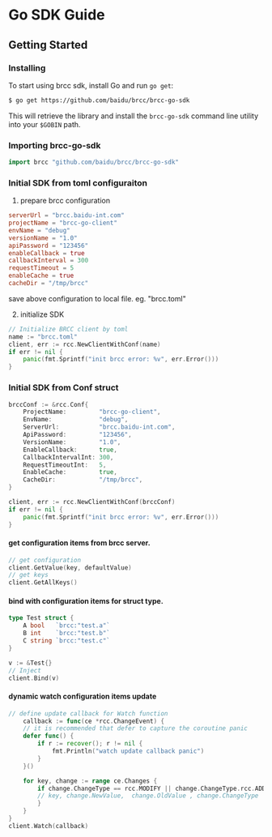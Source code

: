 # Go SDK Guide



## Getting Started

### Installing

To start using brcc sdk, install Go and run `go get`:

```sh
$ go get https://github.com/baidu/brcc/brcc-go-sdk
```

This will retrieve the library and install the `brcc-go-sdk` command line utility into
your `$GOBIN` path.


### Importing brcc-go-sdk

```go
import brcc "github.com/baidu/brcc/brcc-go-sdk"
```


### Initial SDK from toml configuraiton
1. prepare brcc configuration 
```toml
serverUrl = "brcc.baidu-int.com"
projectName = "brcc-go-client"
envName = "debug"
versionName = "1.0"
apiPassword = "123456"
enableCallback = true
callbackInterval = 300
requestTimeout = 5
enableCache = true
cacheDir = "/tmp/brcc"
```
save above configuration to local file. eg. "brcc.toml"

2. initialize SDK

```go
// Initialize BRCC client by toml
name := "brcc.toml"
client, err := rcc.NewClientWithConf(name)
if err != nil {
	panic(fmt.Sprintf("init brcc error: %v", err.Error()))
}
```

### Initial SDK from Conf struct
```go
brccConf := &rcc.Conf{
    ProjectName:         "brcc-go-client",
    EnvName:             "debug",
    ServerUrl:           "brcc.baidu-int.com",
    ApiPassword:         "123456",
    VersionName:         "1.0",
    EnableCallback:      true,
    CallbackIntervalInt: 300,
    RequestTimeoutInt:   5,
    EnableCache:         true,
    CacheDir:            "/tmp/brcc",
}

client, err := rcc.NewClientWithConf(brccConf)
if err != nil {
    panic(fmt.Sprintf("init brcc error: %v", err.Error()))
}
```


#### get configuration items from brcc server. 
```go
// get configuration
client.GetValue(key, defaultValue)
// get keys
client.GetAllKeys()
```

#### bind with configuration items for struct type.
```go
type Test struct {
    A bool   `brcc:"test.a"`
    B int    `brcc:"test.b"`
    C string `brcc:"test.c"`
}

v := &Test{}
// Inject
client.Bind(v)
```

#### dynamic watch configuration items update
```go
// define update callback for Watch function
	callback := func(ce *rcc.ChangeEvent) {
	// it is recommended that defer to capture the coroutine panic
	defer func() {
		if r := recover(); r != nil {
			fmt.Println("watch update callback panic")
		}
	}()

	for key, change := range ce.Changes {
		if change.ChangeType == rcc.MODIFY || change.ChangeType.rcc.ADD  {
		// key, change.NewValue,  change.OldValue , change.ChangeType
		}
	}
}
client.Watch(callback)
```

